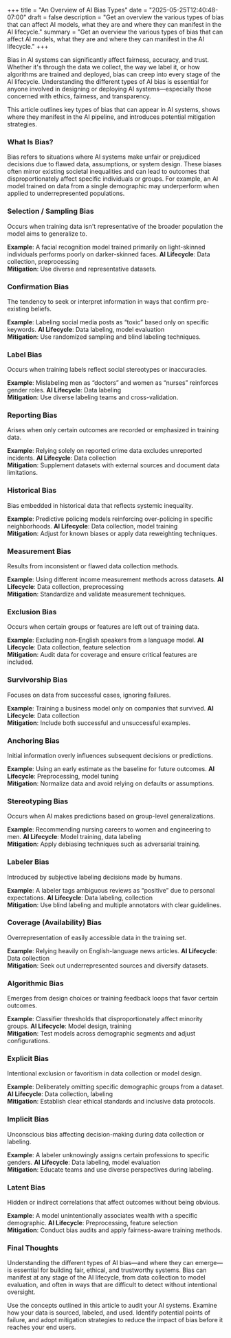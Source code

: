 +++
title = "An Overview of AI Bias Types"
date = "2025-05-25T12:40:48-07:00"
draft = false
description = "Get an overview the various types of bias that can affect AI models, what they are and where they can manifest in the AI lifecycle."
summary = "Get an overview the various types of bias that can affect AI models, what they are and where they can manifest in the AI lifecycle."
+++

Bias in AI systems can significantly affect fairness, accuracy, and trust. Whether it's through the data we collect, the way we label it, or how algorithms are trained and deployed, bias can creep into every stage of the AI lifecycle. Understanding the different types of AI bias is essential for anyone involved in designing or deploying AI systems—especially those concerned with ethics, fairness, and transparency.

This article outlines key types of bias that can appear in AI systems, shows where they manifest in the AI pipeline, and introduces potential mitigation strategies.

### What Is Bias?

Bias refers to situations where AI systems make unfair or prejudiced decisions due to flawed data, assumptions, or system design. These biases often mirror existing societal inequalities and can lead to outcomes that disproportionately affect specific individuals or groups. For example, an AI model trained on data from a single demographic may underperform when applied to underrepresented populations.

### Selection / Sampling Bias
Occurs when training data isn't representative of the broader population the model aims to generalize to.

**Example**: A facial recognition model trained primarily on light-skinned individuals performs poorly on darker-skinned faces.
**AI Lifecycle**: Data collection, preprocessing  
**Mitigation**: Use diverse and representative datasets.

### Confirmation Bias
The tendency to seek or interpret information in ways that confirm pre-existing beliefs.

**Example**: Labeling social media posts as “toxic” based only on specific keywords.
**AI Lifecycle**: Data labeling, model evaluation  
**Mitigation**: Use randomized sampling and blind labeling techniques.

### Label Bias
Occurs when training labels reflect social stereotypes or inaccuracies.

**Example**: Mislabeling men as “doctors” and women as “nurses” reinforces gender roles.
**AI Lifecycle**: Data labeling  
**Mitigation**: Use diverse labeling teams and cross-validation.

### Reporting Bias
Arises when only certain outcomes are recorded or emphasized in training data.

**Example**: Relying solely on reported crime data excludes unreported incidents.
**AI Lifecycle**: Data collection  
**Mitigation**: Supplement datasets with external sources and document data limitations.

### Historical Bias
Bias embedded in historical data that reflects systemic inequality.

**Example**: Predictive policing models reinforcing over-policing in specific neighborhoods.
**AI Lifecycle**: Data collection, model training  
**Mitigation**: Adjust for known biases or apply data reweighting techniques.

### Measurement Bias
Results from inconsistent or flawed data collection methods.

**Example**: Using different income measurement methods across datasets.
**AI Lifecycle**: Data collection, preprocessing  
**Mitigation**: Standardize and validate measurement techniques.

### Exclusion Bias
Occurs when certain groups or features are left out of training data.

**Example**: Excluding non-English speakers from a language model.
**AI Lifecycle**: Data collection, feature selection  
**Mitigation**: Audit data for coverage and ensure critical features are included.

### Survivorship Bias
Focuses on data from successful cases, ignoring failures.

**Example**: Training a business model only on companies that survived.
**AI Lifecycle**: Data collection  
**Mitigation**: Include both successful and unsuccessful examples.

### Anchoring Bias
Initial information overly influences subsequent decisions or predictions.

**Example**: Using an early estimate as the baseline for future outcomes.
**AI Lifecycle**: Preprocessing, model tuning  
**Mitigation**: Normalize data and avoid relying on defaults or assumptions.

### Stereotyping Bias
Occurs when AI makes predictions based on group-level generalizations.

**Example**: Recommending nursing careers to women and engineering to men.
**AI Lifecycle**: Model training, data labeling  
**Mitigation**: Apply debiasing techniques such as adversarial training.

### Labeler Bias
Introduced by subjective labeling decisions made by humans.

**Example**: A labeler tags ambiguous reviews as “positive” due to personal expectations.
**AI Lifecycle**: Data labeling, collection  
**Mitigation**: Use blind labeling and multiple annotators with clear guidelines.

### Coverage (Availability) Bias
Overrepresentation of easily accessible data in the training set.

**Example**: Relying heavily on English-language news articles.
**AI Lifecycle**: Data collection  
**Mitigation**: Seek out underrepresented sources and diversify datasets.

### Algorithmic Bias
Emerges from design choices or training feedback loops that favor certain outcomes.

**Example**: Classifier thresholds that disproportionately affect minority groups.
**AI Lifecycle**: Model design, training  
**Mitigation**: Test models across demographic segments and adjust configurations.

### Explicit Bias
Intentional exclusion or favoritism in data collection or model design.

**Example**: Deliberately omitting specific demographic groups from a dataset.
**AI Lifecycle**: Data collection, labeling  
**Mitigation**: Establish clear ethical standards and inclusive data protocols.

### Implicit Bias
Unconscious bias affecting decision-making during data collection or labeling.

**Example**: A labeler unknowingly assigns certain professions to specific genders.
**AI Lifecycle**: Data labeling, model evaluation  
**Mitigation**: Educate teams and use diverse perspectives during labeling.

### Latent Bias
Hidden or indirect correlations that affect outcomes without being obvious.

**Example**: A model unintentionally associates wealth with a specific demographic.
**AI Lifecycle**: Preprocessing, feature selection  
**Mitigation**: Conduct bias audits and apply fairness-aware training methods.

### Final Thoughts
Understanding the different types of AI bias—and where they can emerge—is essential for building fair, ethical, and trustworthy systems. Bias can manifest at any stage of the AI lifecycle, from data collection to model evaluation, and often in ways that are difficult to detect without intentional oversight.

Use the concepts outlined in this article to audit your AI systems. Examine how your data is sourced, labeled, and used. Identify potential points of failure, and adopt mitigation strategies to reduce the impact of bias before it reaches your end users.
